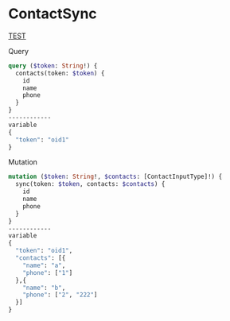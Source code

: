 # ContactSync

[TEST](http://localhost:51955/graphql)

Query
```graphql
query ($token: String!) {
  contacts(token: $token) {
    id
    name
    phone
  }
}
------------
variable
{
  "token": "oid1"
}
```
Mutation
```graphql
mutation ($token: String!, $contacts: [ContactInputType]!) {
  sync(token: $token, contacts: $contacts) {
    id
    name
    phone
  }
}
------------
variable
{
  "token": "oid1",
  "contacts": [{
    "name": "a",
    "phone": ["1"]
  },{
    "name": "b",
    "phone": ["2", "222"]
  }]
}
```